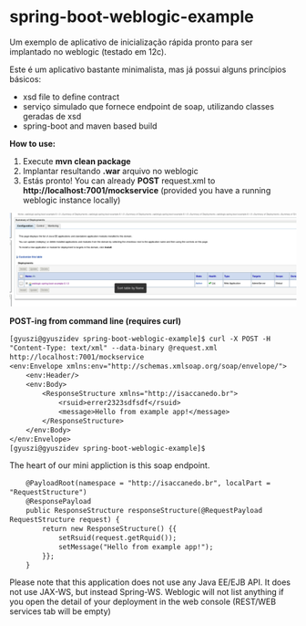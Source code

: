 # spring-boot-weblogic-example
Um exemplo de aplicativo de inicialização rápida pronto para ser implantado no weblogic (testado em 12c).

Este é um aplicativo bastante minimalista, mas já possui alguns princípios básicos:
- xsd file to define contract
- serviço simulado que fornece endpoint de soap, utilizando classes geradas de xsd
- spring-boot and maven based build

**How to use:**

1) Execute **mvn clean package**
2) Implantar resultando **.war** arquivo no weblogic
3) Estás pronto! You can already **POST** request.xml to **http://localhost:7001/mockservice** (provided you have a running weblogic instance locally)

![alt text](https://github.com/isaccanedo/spring-boot-weblogic/blob/master/weblogic.png "Deployed into weblogic")

**POST-ing from command line (requires curl)**

```
[gyuszi@gyuszidev spring-boot-weblogic-example]$ curl -X POST -H "Content-Type: text/xml" --data-binary @request.xml http://localhost:7001/mockservice
<env:Envelope xmlns:env="http://schemas.xmlsoap.org/soap/envelope/">
    <env:Header/>
    <env:Body>
        <ResponseStructure xmlns="http://isaccanedo.br">
            <rsuid>errer2323sdfsdf</rsuid>
            <message>Hello from example app!</message>
        </ResponseStructure>
    </env:Body>
</env:Envelope>
[gyuszi@gyuszidev spring-boot-weblogic-example]$
```

The heart of our mini appliction is this soap endpoint.

```
    @PayloadRoot(namespace = "http://isaccanedo.br", localPart = "RequestStructure")
    @ResponsePayload
    public ResponseStructure responseStructure(@RequestPayload RequestStructure request) {
        return new ResponseStructure() {{
            setRsuid(request.getRquid());
            setMessage("Hello from example app!");
        }};
    }
```

Please note that this application does not use any Java EE/EJB API. It does not use JAX-WS, but instead Spring-WS.
Weblogic will not list anything if you open the detail of your deployment in the web console (REST/WEB services tab will be empty)
